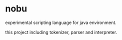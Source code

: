 # nobu

experimental scripting language for java environment.

this project including tokenizer, parser and interpreter.